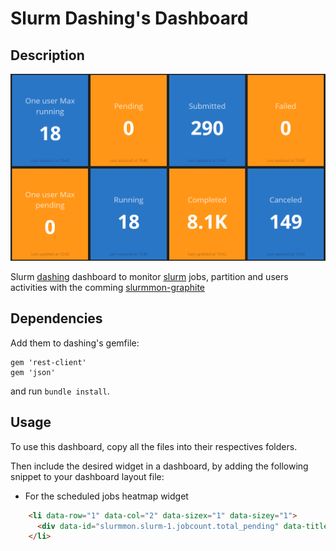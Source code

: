 # Slurm Dashing's Dashboard

## Description

![](https://raw.githubusercontent.com/julcollas/dashing-slurm/master/screenshots/board.png)

Slurm [dashing](http://shopify.github.com/dashing) dashboard to monitor [slurm](http://slurm.schedmd.com) jobs, partition and users activities with the comming [slurmmon-graphite](https://github.com/julcollas)


## Dependencies

Add them to dashing's gemfile:

	gem 'rest-client'
	gem 'json'

and run `bundle install`.

## Usage

To use this dashboard, copy all the files into their respectives folders.

Then include the desired widget in a dashboard, by adding the following snippet to your dashboard layout file:

* For the scheduled jobs heatmap widget
```html
    <li data-row="1" data-col="2" data-sizex="1" data-sizey="1">
      <div data-id="slurmmon.slurm-1.jobcount.total_pending" data-title="Pending" data-view="Number" style="background-color:#ff9618;" ></div>
    </li>
```
